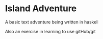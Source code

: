 Island Adventure
===============

A basic text adventure being written in haskell

Also an exercise in learning to use gitHub/git
